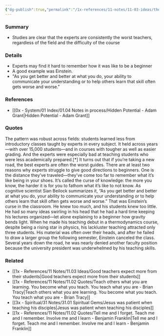 ```yaml
---
{"dg-publish":true,"permalink":"/1x-references/11-notes/11-03-ideas/the-most-expert-are-the-worst-teachers/","title":"The most expert are the worst teachers","created":"2024-06-05T18:14:51.994+03:00","updated":"2024-06-05T22:56:35.882+03:00"}
---
```



### Summary
- Studies are clear that the experts are consistently the worst teachers, regardless of the field and the difficulty of the course

### Details
- Experts may find it hard to remember how it was like to be a beginner
- A good example was Einstein.
- "As you get better and better at what you do, your ability to communicate your understanding or to help others learn that skill often gets worse and worse."

### References
- [[0x - System/01 Index/01.04 Notes in process/Hidden Potential - Adam Grant\|Hidden Potential - Adam Grant]]

### Quotes
The pattern was robust across fields: students learned less from introductory classes taught by experts in every subject. It held across years —with over 15,000 students—and in courses with tougher as well as easier grading. And the experts were especially bad at teaching students who were less academically prepared.[*] It turns out that if you’re taking a new road, the best experts are often the worst guides. There are at least two reasons why experts struggle to give good directions to beginners. One is the distance they’ve traveled—they’ve come too far to remember what it’s like being in your shoes. It’s called the curse of knowledge: the more you know, the harder it is for you to fathom what it’s like to not know. As cognitive scientist Sian Beilock summarizes it, “As you get better and better at what you do, your ability to communicate your understanding or to help others learn that skill often gets worse and worse.” That was Einstein’s curse in the classroom. He knew too much, and his students knew too little. He had so many ideas swirling in his head that he had a hard time keeping his lectures organized—let alone explaining to a beginner how gravity bends light. When he made his teaching debut in a thermodynamics course, despite being a rising star in physics, his lackluster teaching attracted only three students. His material was often over their heads, and after he failed to draw a larger group the following semester, Einstein canceled the class. Several years down the road, he was nearly denied another faculty position because the university president was underwhelmed by his teaching skills.

### Related
- [[1x - References/11 Notes/11.03 Ideas/Good teachers expect more from their students\|Good teachers expect more from their students]]
- [[1x - References/11 Notes/11.02 Quotes/Teach others what you are learning. You become what you teach. You teach what you are - Brian Tracy\|Teach others what you are learning. You become what you teach. You teach what you are - Brian Tracy]]
- [[3x - Spiritual/31 Notes/31.01 Spiritual Gems/Jesus was patient when teaching his disciples\|Jesus was patient when teaching his disciples]]
- [[1x - References/11 Notes/11.02 Quotes/Tell me and I forget. Teach me and I remember. Involve me and I learn - Benjamin Franklin\|Tell me and I forget. Teach me and I remember. Involve me and I learn - Benjamin Franklin]]